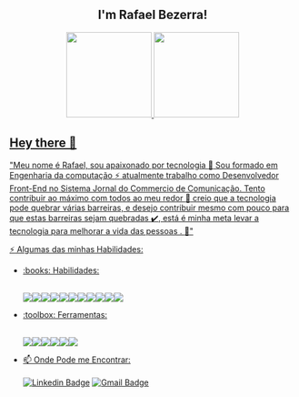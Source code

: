 <h2 align="center">I'm Rafael Bezerra!</h2>

<div align="center">
  <a href="https://github.com/sbezerrarafa">
  <img height="150em" src="https://github-readme-stats.vercel.app/api?username=sbezerrarafa&show_icons=true&theme=midnight-purple&include_all_commits=true&count_private=true"/>
  <img height="150em" src="https://github-readme-stats.vercel.app/api/top-langs/?username=sbezerrarafa&layout=compact&langs_count=7&theme=midnight-purple"/>
</div>   
  
## Hey there 👋

"Meu nome é Rafael, sou apaixonado por tecnologia :blue_heart: Sou formado em Engenharia da computação :zap: atualmente trabalho como Desenvolvedor Front-End no Sistema Jornal do Commercio de Comunicação. Tento contribuir ao máximo com todos ao meu redor :handshake: creio que a tecnologia pode quebrar várias barreiras, e desejo contribuir mesmo com pouco para que estas barreiras sejam quebradas :heavy_check_mark:, está é minha meta levar a tecnologia para melhorar a vida das pessoas . :dart:"

:zap: Algumas das minhas Habilidades:

<ul>
  
  <li>:books: Habilidades:</li>
  <br/>
  <p align="left">
  <img src="https://img.shields.io/badge/HTML5-E34F26?style=for-the-badge&logo=html5&logoColor=white"><img src="https://img.shields.io/badge/CSS3-1572B6?style=for-the-badge&logo=css3&logoColor=white"><img src="https://img.shields.io/badge/JavaScript-F7DF1E?style=for-the-badge&logo=javascript&logoColor=black"><img src="https://img.shields.io/badge/TypeScript-007ACC?style=for-the-badge&logo=typescript&logoColor=white"><img src="https://img.shields.io/badge/React-20232A?style=for-the-badge&logo=react&logoColor=61DAFB"><img src="https://img.shields.io/badge/Bootstrap-563D7C?style=for-the-badge&logo=bootstrap&logoColor=white"><img src="https://img.shields.io/badge/sass-bf4080?style=for-the-badge&logo=sass&logoColor=white"><img src="https://img.shields.io/badge/gulp-cf4647?style=for-the-badge&logo=gulp&logoColor=white"><img src="https://img.shields.io/badge/php-4F5B93?style=for-the-badge&logo=php&logoColor=white"><img src="https://img.shields.io/badge/Wordpress-0073aa?style=for-the-badge&logo=wordpress&logoColor=white"><img src="https://img.shields.io/badge/jQuery-0769AD?style=for-the-badge&logo=jquery&logoColor=white">
  </p>
  
  <li>:toolbox: Ferramentas:</li>
  <br/>
  <p align="left">
<img src="https://img.shields.io/badge/Git-F05032?style=for-the-badge&logo=git&logoColor=white"><img src="https://img.shields.io/badge/Docker-2CA5E0?style=for-the-badge&logo=docker&logoColor=white"><img src="https://img.shields.io/badge/npm-CB3837?style=for-the-badge&logo=npm&logoColor=white"><img src="https://img.shields.io/badge/Adobe_xd-470137?style=for-the-badge&logo=adobe-xd&logoColor=white"><img src="https://img.shields.io/badge/Visual_Studio_Code-0078D4?style=for-the-badge&logo=visual%20studio%20code&logoColor=white"><img src="https://img.shields.io/badge/Figma-black?style=for-the-badge&logo=figma&logoColor=white">
  </p>
</ul>

- 📫 Onde Pode me Encontrar:<br><br>
  [![Linkedin Badge](https://img.shields.io/badge/LinkedIn-0077B5?style=for-the-badge&logo=linkedin&logoColor=white&link=https://www.linkedin.com/in/cesaroaraujo/)](https://www.linkedin.com/in/rafael-bezerra-088b83a1/)
  [![Gmail Badge](https://img.shields.io/badge/Gmail-D14836?style=for-the-badge&logo=gmail&logoColor=white&link=oaraujocesar@gmail.com)](mailto:sbezerra.rafa@gmail.com)
